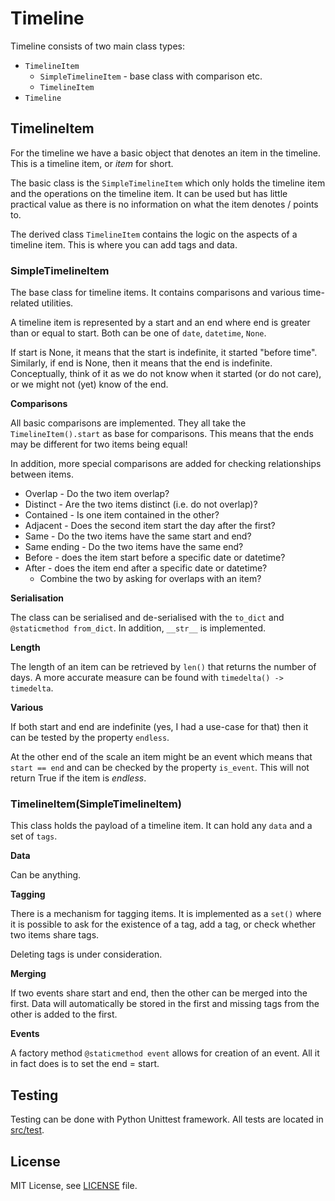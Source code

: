 # Timeline #

Timeline consists of two main class types:

* `TimelineItem`
  * `SimpleTimelineItem` - base class with comparison etc.
  * `TimelineItem`
* `Timeline`

## TimelineItem ##

For the timeline we have a basic object that denotes an item in the timeline. This is a timeline item,
or *item* for short.

The basic class is the `SimpleTimelineItem` which only holds the timeline item and the operations on the 
timeline item. It can be used but has little practical value as there is no information on what the 
item denotes / points to.

The derived class `TimelineItem` contains the logic on the aspects of a timeline item. This is where
you can add tags and data. 

### SimpleTimelineItem ###

The base class for timeline items. It contains comparisons and various time-related utilities.

A timeline item is represented by a start and an end where end is greater than or equal to start.
Both can be one of `date`, `datetime`, `None`.

If start is None, it means that the start is indefinite, it started "before time". Similarly, if 
end is None, then it means that the end is indefinite. Conceptually, think of it as we do not know
when it started (or do not care), or we might not (yet) know of the end.

**Comparisons** 

All basic comparisons are implemented. They all take the `TimelineItem().start` as base for comparisons.
This means that the ends may be different for two items being equal!

In addition, more special comparisons are added for checking relationships between items.

* Overlap - Do the two item overlap?
* Distinct - Are the two items distinct (i.e. do not overlap)?
* Contained - Is one item contained in the other?
* Adjacent - Does the second item start the day after the first? 
* Same - Do the two items have the same start and end?
* Same ending - Do the two items have the same end?
* Before - does the item start before a specific date or datetime?
* After - does the item end after a specific date or datetime?
  * Combine the two by asking for overlaps with an item?

**Serialisation**

The class can be serialised and de-serialised with the `to_dict` and `@staticmethod from_dict`. 
In addition, `__str__` is implemented.

**Length**

The length of an item can be retrieved by `len()` that returns the number of days. 
A more accurate measure can be found with `timedelta() -> timedelta`.

**Various**

If both start and end are indefinite (yes, I had a use-case for that) then it can be tested by
the property `endless`.

At the other end of the scale an item might be an event which means that `start == end` and can
be checked by the property `is_event`. This will not return True if the item is *endless*.

### TimelineItem(SimpleTimelineItem) ###

This class holds the payload of a timeline item. It can hold any `data` and a set of `tags`.

**Data** 

Can be anything.

**Tagging**

There is a mechanism for tagging items. It is implemented as a `set()` where it is possible to ask
for the existence of a tag, add a tag, or check whether two items share tags.

Deleting tags is under consideration.

**Merging**

If two events share start and end, then the other can be merged into the first. Data will 
automatically be stored in the first and missing tags from the other is added to the first.

**Events**

A factory method `@staticmethod event` allows for creation of an event. All it in fact does is to
set the end = start.


## Testing ##

Testing can be done with Python Unittest framework. All tests are located in [src/test](src/test). 

## License ##

MIT License, see [LICENSE](LICENSE) file.